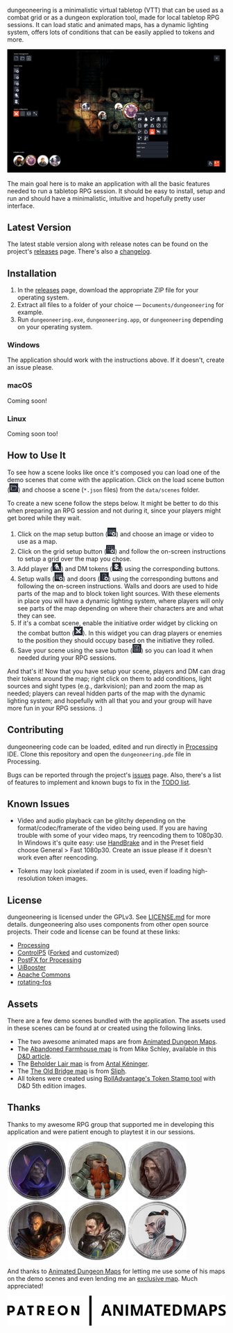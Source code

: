 dungeoneering is a minimalistic virtual tabletop (VTT) that can be used as a combat grid or as a dungeon exploration tool, made for local tabletop RPG sessions. It can load static and animated maps, has a dynamic lighting system, offers lots of conditions that can be easily applied to tokens and more.

<a class="lightbox" href="images/screenshot.png" title="dungeoneering screenshot"><img src="images/screenshot.png" alt="dungeoneering screenshot"/></a>

The main goal here is to make an application with all the basic features needed to run a tabletop RPG session. It should be easy to install, setup and run and should have a minimalistic, intuitive and hopefully pretty user interface.



## Latest Version

The latest stable version along with release notes can be found on the project's [releases](https://github.com/luiscastilho/dungeoneering/releases) page. There's also a [changelog](CHANGELOG.md).



## Installation

1. In the [releases](https://github.com/luiscastilho/dungeoneering/releases) page, download the appropriate ZIP file for your operating system.
2. Extract all files to a folder of your choice — `Documents/dungeoneering` for example.
3. Run `dungeoneering.exe`, `dungeoneering.app`, or `dungeoneering` depending on your operating system.

### Windows

The application should work with the instructions above. If it doesn't, create an issue please.

### macOS

Coming soon!

### Linux

Coming soon too!



## How to Use It

To see how a scene looks like once it's composed you can load one of the demo scenes that come with the application. Click on the load scene button (<img src="https://raw.githubusercontent.com/luiscastilho/dungeoneering/main/dungeoneering/data/icons/app/load_idle.png" width="20" height="20" alt="load scene icon" title="load scene icon">) and choose a scene (`*.json` files) from the `data/scenes` folder.

To create a new scene follow the steps below. It might be better to do this when preparing an RPG session and not during it, since your players might get bored while they wait.

1. Click on the map setup button (<img src="https://raw.githubusercontent.com/luiscastilho/dungeoneering/main/dungeoneering/data/icons/scene/setup/map_idle.png" width="20" height="20" alt="map setup icon" title="map setup icon">) and choose an image or video to use as a map.
2. Click on the grid setup button (<img src="https://raw.githubusercontent.com/luiscastilho/dungeoneering/main/dungeoneering/data/icons/scene/setup/grid_idle.png" width="20" height="20" alt="grid setup icon" title="grid setup icon">) and follow the on-screen instructions to setup a grid over the map you chose.
3. Add player (<img src="https://raw.githubusercontent.com/luiscastilho/dungeoneering/main/dungeoneering/data/icons/scene/setup/hero_idle.png" width="20" height="20" alt="add player token icon" title="add player token icon">) and DM tokens (<img src="https://raw.githubusercontent.com/luiscastilho/dungeoneering/main/dungeoneering/data/icons/scene/setup/monster_idle.png" width="20" height="20" alt="add DM token icon" title="add DM token icon">) using the corresponding buttons.
4. Setup walls (<img src="https://raw.githubusercontent.com/luiscastilho/dungeoneering/main/dungeoneering/data/icons/scene/setup/wall_idle.png" width="20" height="20" alt="walls setup icon" title="walls setup icon">) and doors (<img src="https://raw.githubusercontent.com/luiscastilho/dungeoneering/main/dungeoneering/data/icons/scene/setup/door_idle.png" width="20" height="20" alt="doors setup icon" title="doors setup icon">) using the corresponding buttons and following the on-screen instructions. Walls and doors are used to hide parts of the map and to block token light sources. With these elements in place you will have a dynamic lighting system, where players will only see parts of the map depending on where their characters are and what they can see.
5. If it's a combat scene, enable the initiative order widget by clicking on the combat button (<img src="https://raw.githubusercontent.com/luiscastilho/dungeoneering/main/dungeoneering/data/icons/scene/config/combat_idle.png" width="20" height="20" alt="combat icon" title="combat icon">). In this widget you can drag players or enemies to the position they should occupy based on the initiative they rolled.
6. Save your scene using the save button (<img src="https://raw.githubusercontent.com/luiscastilho/dungeoneering/main/dungeoneering/data/icons/app/save_idle.png" width="20" height="20" alt="save scene icon" title="save scene icon">) so you can load it when needed during your RPG sessions.

And that's it! Now that you have setup your scene, players and DM can drag their tokens around the map; right click on them to add conditions, light sources and sight types (e.g., darkvision); pan and zoom the map as needed; players can reveal hidden parts of the map with the dynamic lighting system; and hopefully with all that you and your group will have more fun in your RPG sessions. :)



## Contributing

dungeoneering code can be loaded, edited and run directly in [Processing](https://processing.org/) IDE. Clone this repository and open the `dungeoneering.pde` file in Processing.

Bugs can be reported through the project's [issues](https://github.com/luiscastilho/dungeoneering/issues) page. Also, there's a list of features to implement and known bugs to fix in the [TODO list](TODO.md).



## Known Issues

- Video and audio playback can be glitchy depending on the format/codec/framerate of the video being used. If you are having trouble with some of your video maps, try reencoding them to 1080p30. In Windows it's quite easy: use [HandBrake](https://handbrake.fr/) and in the Preset field choose General > Fast 1080p30. Create an issue please if it doesn't work even after reencoding.

- Tokens may look pixelated if zoom in is used, even if loading high-resolution token images.



## License

dungeoneering is licensed under the GPLv3. See [LICENSE.md](https://github.com/luiscastilho/dungeoneering/blob/main/LICENSE.md) for more details. dungeoneering also uses components from other open source projects. Their code and license can be found at these links:

- [Processing](https://github.com/processing/processing)
- [ControlP5](https://github.com/sojamo/controlp5) ([Forked](https://github.com/luiscastilho/controlp5) and customized)
- [PostFX for Processing](https://github.com/cansik/processing-postfx)
- [UiBooster](https://github.com/Milchreis/uibooster-for-processing)
- [Apache Commons](https://commons.apache.org/)
- [rotating-fos](https://github.com/vy/rotating-fos)



## Assets

There are a few demo scenes bundled with the application. The assets used in these scenes can be found at or created using the following links.

- The two awesome animated maps are from [Animated Dungeon Maps](https://www.patreon.com/animatedmaps "Animated Dungeon Maps Patreon page").
- The [Abandoned Farmhouse map](https://github.com/luiscastilho/dungeoneering/blob/main/dungeoneering/data/maps/Static-AbandonedFarmhouse.jpg) is from Mike Schley, available in this [D&D article](https://dnd.wizards.com/articles/features/schley-stack "D&D Schley Stack article").
- The [Beholder Lair map](https://github.com/luiscastilho/dungeoneering/blob/main/dungeoneering/data/maps/Static-BeholderLair.jpg) is from [Antal Kéninger](https://www.artstation.com/kena "Antal Kéninger ArtStation profile").
- The [The Old Bridge map](https://github.com/luiscastilho/dungeoneering/blob/main/dungeoneering/data/maps/Static-TheOldBridge.jpg) is from [Sliph](https://www.patreon.com/sliph "Sliph Patreon").
- All tokens were created using [RollAdvantage's Token Stamp tool](https://rolladvantage.com/tokenstamp/ "Token Stamp tool") with D&D 5th edition images.



## Thanks

Thanks to my awesome RPG group that supported me in developing this application and were patient enough to playtest it in our sessions.

![Claw token](images/playtesters/claw.png "Claw, Tabaxi Sorcerer (Wild Magic)")
![Gruk token](images/playtesters/gruk.png "Gruk, Dwarf Fighter (Eldritch Knight)")
![Labard token](images/playtesters/labard.png "Labard, Halfling Rogue (Assassin)")
![Lander token](images/playtesters/lander.png "Lander, Human Cleric (Forge Domain)")
![Naven token](images/playtesters/naven.png "Naven, Half-Elf Paladin (Oath of the Ancients)")
![Sora token](images/playtesters/sora.png "Sora, Human Monk (Way of the Long Death)")

And thanks to [Animated Dungeon Maps](https://www.patreon.com/animatedmaps "Animated Dungeon Maps Patreon page") for letting me use some of his maps on the demo scenes and even lending me an [exclusive map](https://github.com/luiscastilho/dungeoneering/blob/main/dungeoneering/data/maps/Animated-SwordCoast.mp4). Much appreciated!

[![Animated Dungeon Maps logo](images/logos/animated-dungeon-maps.png)](https://www.patreon.com/animatedmaps "Animated Dungeon Maps Patreon page")

